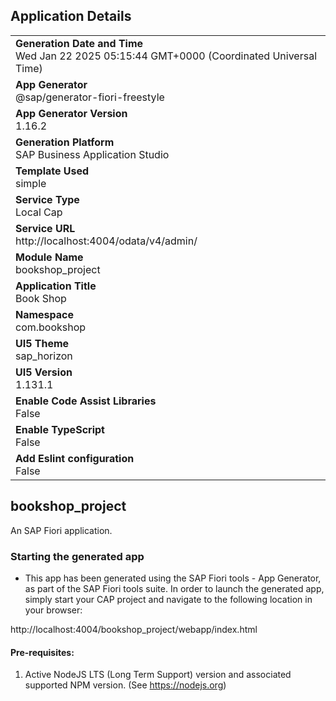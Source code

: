 ## Application Details
|               |
| ------------- |
|**Generation Date and Time**<br>Wed Jan 22 2025 05:15:44 GMT+0000 (Coordinated Universal Time)|
|**App Generator**<br>@sap/generator-fiori-freestyle|
|**App Generator Version**<br>1.16.2|
|**Generation Platform**<br>SAP Business Application Studio|
|**Template Used**<br>simple|
|**Service Type**<br>Local Cap|
|**Service URL**<br>http://localhost:4004/odata/v4/admin/|
|**Module Name**<br>bookshop_project|
|**Application Title**<br>Book Shop|
|**Namespace**<br>com.bookshop|
|**UI5 Theme**<br>sap_horizon|
|**UI5 Version**<br>1.131.1|
|**Enable Code Assist Libraries**<br>False|
|**Enable TypeScript**<br>False|
|**Add Eslint configuration**<br>False|

## bookshop_project

An SAP Fiori application.

### Starting the generated app

-   This app has been generated using the SAP Fiori tools - App Generator, as part of the SAP Fiori tools suite.  In order to launch the generated app, simply start your CAP project and navigate to the following location in your browser:

http://localhost:4004/bookshop_project/webapp/index.html

#### Pre-requisites:

1. Active NodeJS LTS (Long Term Support) version and associated supported NPM version.  (See https://nodejs.org)



